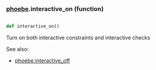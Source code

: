 ### [phoebe](phoebe.md).interactive_on (function)


```py

def interactive_on()

```



Turn on both interactive constraints and interactive checks

See also:
* [phoebe.interactive_off](phoebe.interactive_off.md)

